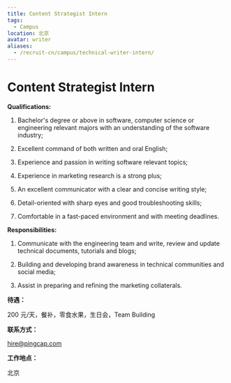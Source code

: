 ```yaml
---
title: Content Strategist Intern
tags:
  - Campus
location: 北京
avatar: writer
aliases:
  - /recruit-cn/campus/technical-writer-intern/
---
```


# Content Strategist Intern

**Qualifications:**

1. Bachelor's degree or above in software, computer science or engineering relevant majors with an understanding of the software industry;

2. Excellent command of both written and oral English;

3. Experience and passion in writing software relevant topics;

4. Experience in marketing research is a strong plus;

5. An excellent communicator with a clear and concise writing style;

6. Detail-oriented with sharp eyes and good troubleshooting skills;

7. Comfortable in a fast-paced environment and with meeting deadlines.

**Responsibilities:**

1. Communicate with the engineering team and write, review and update technical documents, tutorials and blogs;

2. Building and developing brand awareness in technical communities and social media;

3. Assist in preparing and refining the marketing collaterals.

**待遇：**

200 元/天，餐补，零食水果，生日会，Team Building

**联系方式：**

hire@pingcap.com

**工作地点：**

北京
